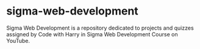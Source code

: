 # sigma-web-development
Sigma Web Development is a repository dedicated to projects and quizzes assigned by Code with Harry in Sigma Web Development Course on YouTube.
